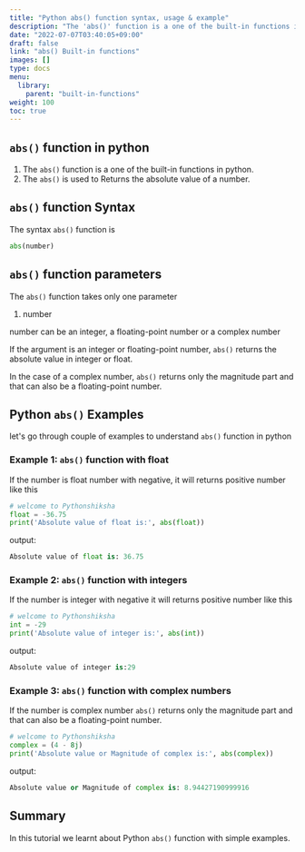 ```yaml
---
title: "Python abs() function syntax, usage & example"
description: "The 'abs()' function is a one of the built-in functions in python"
date: "2022-07-07T03:40:05+09:00"
draft: false
link: "abs() Built-in functions"
images: []
type: docs
menu:
  library:
    parent: "built-in-functions"
weight: 100
toc: true
---
```


## `abs()` function in python

1. The `abs()` function is a one of the built-in functions in python.
2. The `abs()` is used to Returns the absolute value of a number.

## `abs()` function Syntax 

The syntax `abs()` function is 

```python
abs(number)
```
## `abs()` function parameters

The `abs()` function takes only one parameter

1. number

number can be an integer, a floating-point number or a complex number

If the argument is an integer or floating-point number, `abs()` returns the absolute value in integer or float.

In the case of a complex number, `abs()` returns only the magnitude part and that can also be a floating-point number.


## Python `abs()` Examples

let's go through couple of examples to understand `abs()` function in python

### Example 1: `abs()` function with float

If the number is float number with negative, it will returns positive number like this

```python
# welcome to Pythonshiksha
float = -36.75
print('Absolute value of float is:', abs(float))
```
output:

```python
Absolute value of float is: 36.75
```

### Example 2: `abs()` function with integers

If the number is integer  with negative it will returns positive number like this

```python
# welcome to Pythonshiksha
int = -29
print('Absolute value of integer is:', abs(int))
```
output:

```python
Absolute value of integer is:29
```
### Example 3: `abs()` function with complex numbers

If the number is complex number `abs()` returns only the magnitude part and that can also be a floating-point number.

```python
# welcome to Pythonshiksha
complex = (4 - 8j)
print('Absolute value or Magnitude of complex is:', abs(complex))
```

output:

```python
Absolute value or Magnitude of complex is: 8.94427190999916
```

## Summary

In this tutorial we learnt about Python `abs()` function with simple examples.


